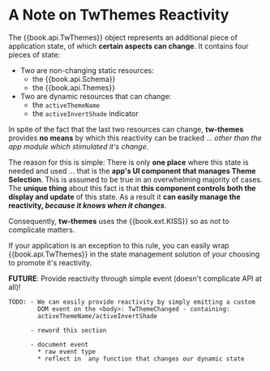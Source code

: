 # A Note on TwThemes Reactivity

The {{book.api.TwThemes}} object represents an additional piece of
application state, of which **certain aspects can change**.  It
contains four pieces of state:

- Two are non-changing static resources:
  * the {{book.api.Schema}}
  * the {{book.api.Themes}}
- Two are dynamic resources that can change:
  * the `activeThemeName`
  * the `activeInvertShade` indicator

In spite of the fact that the last two resources can change,
**tw-themes** provides **no means** by which this reactivity can be
tracked ... _other than the app module which stimulated it's change_.

The reason for this is simple: There is only **one place** where this
state is needed and used ... that is the **app's UI component that
manages Theme Selection**.  This is assumed to be true in an
overwhelming majority of cases.  The **unique thing** about this fact
is that **this component controls both the display and update** of
this state.  As a result it **can easily manage the reactivity,
_because it knows when it changes_**.

Consequently, **tw-themes** uses the {{book.ext.KISS}} so as not to
complicate matters.

If your application is an exception to this rule, you can easily wrap
{{book.api.TwThemes}} in the state management solution of your
choosing to promote it's reactivity.

**FUTURE**: Provide reactivity through simple event (doesn't complicate API at all)!
```
TODO: - We can easily provide reactivity by simply emitting a custom
        DOM event on the <body>: TwThemeChanged - containing:
        activeThemeName/activeInvertShade

      - reword this section

      - document event
        * raw event type
        * reflect in  any function that changes our dynamic state
```
